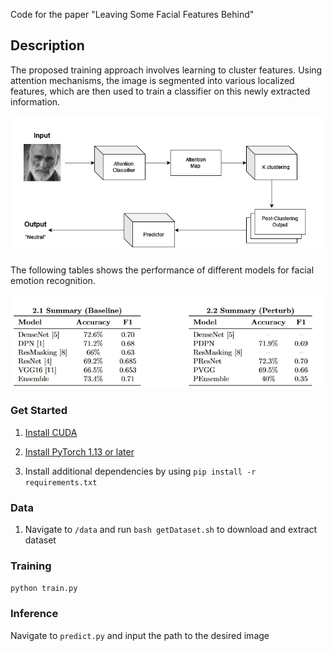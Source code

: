 Code for the paper "Leaving Some Facial Features Behind"
## Description
The proposed training approach involves learning to cluster features. Using attention mechanisms, the image is segmented into various localized features, which are then used to train a classifier on this newly extracted information.

![network](images/model.png)

The following tables shows the performance of different models for facial emotion recognition.

![network](images/performance.png)

### Get Started
1. [Install CUDA](https://developer.nvidia.com/cuda-downloads)

2. [Install PyTorch 1.13 or later](https://pytorch.org/get-started/locally/)

3. Install additional dependencies by using `pip install -r requirements.txt`

### Data
1. Navigate to `/data` and run `bash getDataset.sh` to download and extract dataset

### Training
```python train.py```

### Inference
Navigate to ```predict.py``` and input the path to the desired image
